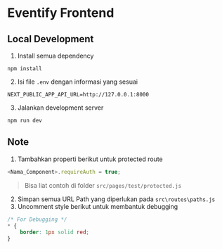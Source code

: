 # Eventify Frontend

## Local Development

1. Install semua dependency

```shell
npm install
```

2. Isi file `.env` dengan informasi yang sesuai

```env
NEXT_PUBLIC_APP_API_URL=http://127.0.0.1:8000
```

3. Jalankan development server

```shell
npm run dev
```

## Note

1. Tambahkan properti berikut untuk protected route

```js
<Nama_Component>.requireAuth = true;
```

> Bisa liat contoh di folder `src/pages/test/protected.js`

2. Simpan semua URL Path yang diperlukan pada `src\routes\paths.js`
3. Uncomment style berikut untuk membantuk debugging

```css
/* For Debugging */
* {
    border: 1px solid red;
}
```

